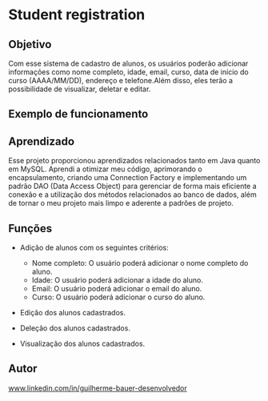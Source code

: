 # Student registration

## Objetivo 
Com esse sistema de cadastro de alunos, os usuários poderão adicionar 
informações como nome completo, idade, email, curso, data de início do curso (AAAA/MM/DD),
endereço e telefone.Além disso, eles terão a possibilidade de visualizar, deletar e editar.

## Exemplo de funcionamento

## Aprendizado

Esse projeto proporcionou aprendizados relacionados tanto em Java quanto em MySQL.
Aprendi a otimizar meu código, aprimorando o encapsulamento, criando uma Connection 
Factory e implementando um padrão DAO (Data Access Object) para gerenciar de forma mais 
eficiente a conexão e a utilização dos métodos relacionados ao banco de dados, além de
tornar o meu projeto mais limpo e aderente a padrões de projeto.

## Funções
* Adição de alunos com os seguintes critérios:
  
  * Nome completo: O usuário poderá adicionar o nome completo do aluno.
  * Idade: O usuário poderá adicionar a idade do aluno.
  *  Email: O usuário poderá adicionar o email do aluno.
  *  Curso: O usuário poderá adicionar o curso do aluno.
* Edição dos alunos cadastrados.

* Deleção dos alunos cadastrados.

* Visualização dos alunos cadastrados.

 ## Autor 

 www.linkedin.com/in/guilherme-bauer-desenvolvedor
